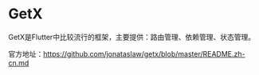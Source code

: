 # GetX
GetX是Flutter中比较流行的框架，主要提供：路由管理、依赖管理、状态管理。

官方地址：https://github.com/jonataslaw/getx/blob/master/README.zh-cn.md